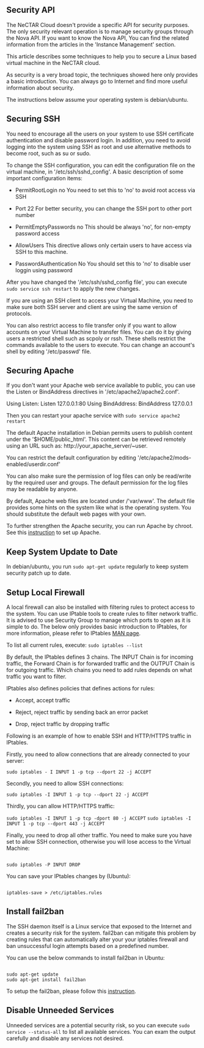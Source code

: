 ## Security API

The NeCTAR Cloud doesn't provide a specific API for security purposes. The only
security relevant operation is to manage security groups through the Nova API.
If you want to know the Nova API, You can find the related information from the
articles in the 'Instance Management' section.

This article describes some techniques to help you to secure a Linux based
virtual machine in the NeCTAR cloud.

As security is a very broad topic, the techniques showed here only provides a
basic introduction. You can always go to Internet and find more useful information
about security.

The instructions below assume your operating system is debian/ubuntu.

## Securing SSH

You need to encourage all the users on your system to use SSH certificate
authentication and disable password login. In addition, you need to avoid logging
into the system using SSH as root and use alternative methods to become root,
such as su or sudo.

To change the SSH configuration, you can edit the configuration file on the virtual
machine, in '/etc/ssh/sshd_config'. 
A basic description of some important configuration items:

- PermitRootLogin no
 You need to set this to 'no' to avoid root access via SSH

- Port 22
 For better security, you can change the SSH port to other port number
 
- PermitEmptyPasswords no
  This should be always 'no', for non-empty password access
  
- AllowUsers
  This directive allows only certain users to have access via SSH to this machine.

- PasswordAuthentication No
  You should set this to 'no' to disable user loggin using password

After you have changed the '/etc/ssh/sshd_config file', you can execute 
``` sudo service ssh restart ``` to apply the new changes.
  
If you are using an SSH client to access your Virtual Machine, you need to make
sure both SSH server and client are using the same version of protocols.
  
You can also restrict access to file transfer only if you want to allow accounts
on your Virtual Machine to transfer files. You can do it by giving users a
restricted shell such as scpoly or rssh. These shells restrict the commands
available to the users to execute. You can change an account's shell by editing
'/etc/passwd' file.

## Securing Apache

If you don't want your Apache web service available to public, you can use the
Listen or BindAddress directives in '/etc/apache2/apache2.conf'.

Using Listen:
    Listen 127.0.0.1:80
Using BindAddress:
    BindAddress 127.0.0.1

Then you can restart your apache service with ``` sudo service apache2 restart ```

The default Apache installation in Debian permits users to publish content
under the '$HOME/public_html'. This content can be retrieved remotely using an
URL such as: http://your_apache_server/~user.

You can restrict the default configuration by editing '/etc/apache2/mods-enabled/userdir.conf'

You can also make sure the permission of log files can only be read/write by the
required user and groups. The default permission for the log files may be readable
by anyone.

By default, Apache web files are located under /'var/www'. The default file provides
some hints on the system like what is the operating system. You should substitute
the default web pages with your own.

To further strengthen the Apache security, you can run Apache by chroot. See this
[instruction][chroot] to set up Apache.


## Keep System Update to Date

In debian/ubuntu, you run ``` sudo apt-get update ``` regularly to keep system
security patch up to date.

## Setup Local Firewall

A local firewall can also be installed with filtering rules to protect access to
the system. You can use IPtable tools to create rules to filter network traffic.
It is advised to use Security Group to manage which ports to open as it is simple
to do. The below only provides basic introduction to IPtables, for more
information, please refer to IPtables [MAN page][iptables].

To list all current rules, execute:  ``` sudo iptables --list ```

By default, the IPtables defines 3 chains. The INPUT Chain is for incoming traffic,
the Forward Chain is for forwarded traffic and the OUTPUT Chain is for outgoing
traffic. Which chains you need to add rules depends on what traffic you want to
filter.

IPtables also defines policies that defines actions for rules:

- Accept, accept traffic

- Reject, reject traffic by sending back an error packet

- Drop, reject traffic by dropping traffic

Following is an example of how to enable SSH and HTTP/HTTPS traffic in IPtables.

Firstly, you need to allow connections that are already connected to your server:

``` sudo iptables - I INPUT 1 -p tcp --dport 22 -j ACCEPT ```

Secondly, you need to allow SSH connections:

``` sudo iptables -I INPUT 1 -p tcp --dport 22 -j ACCEPT ```

Thirdly, you can allow HTTP/HTTPS traffic:

``` sudo iptables -I INPUT 1 -p tcp -dport 80 -j ACCEPT ```
``` sudo iptables -I INPUT 1 -p tcp --dport 443 -j ACCEPT ```

Finally, you need to drop all other traffic. You need to make sure you have set
to allow SSH connection, otherwise you will lose access to the Virtual Machine:

```

sudo iptables -P INPUT DROP

```

You can save your IPtables changes by (Ubuntu): 

``` 

iptables-save > /etc/iptables.rules

```

## Install fail2ban

The SSH daemon itself is a Linux service that exposed to the Internet and creates
a security risk for the system. fail2ban can mitigate this problem by creating
rules that can automatically alter your your iptables firewall and ban
unsuccessful login attempts based on a predefined number. 

You can use the below commands to install fail2ban in Ubuntu:

```

sudo apt-get update
sudo apt-get install fail2ban

```

To setup the fail2ban, please follow this [instruction][fail2ban].

## Disable Unneeded Services

Unneeded services are a potential security risk, so you can execute ``` sudo service --status-all ```
to list all available services.  You can exam the output carefully and disable
any services not desired.

[chroot]: https://www.debian.org/doc/manuals/securing-debian-howto/ap-chroot-apache-env.en.html
[iptables]: http://linux.die.net/man/8/iptables
[fail2ban]: https://www.digitalocean.com/community/tutorials/how-to-protect-ssh-with-fail2ban-on-ubuntu-14-04



